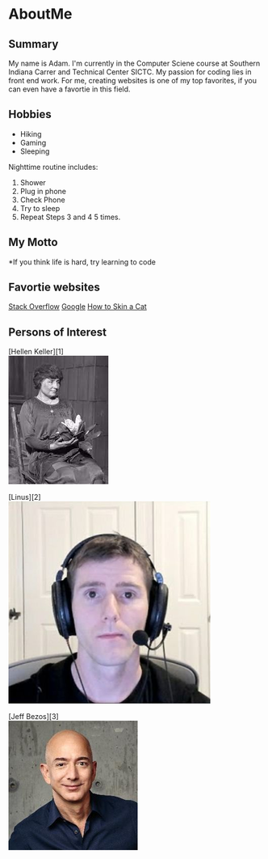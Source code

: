 # AboutMe


## Summary

My name is Adam. I'm currently in the Computer Sciene course at Southern Indiana Carrer and Technical Center SICTC. My passion for coding lies in front end work. For me, creating websites is one of my top favorites, if you can even have a favortie in this field. 

## Hobbies
- Hiking
- Gaming
- Sleeping

Nighttime routine includes:

1. Shower
2. Plug in phone
3. Check Phone
4. Try to sleep
5. Repeat Steps 3 and 4 5 times.

## My Motto
*If you think life is hard, try learning to code

## Favortie websites
[Stack Overflow](https://stackoverflow.com/)
[Google](https://www.google.com/)
[How to Skin a Cat](https://www.nytimes.com/2015/12/06/magazine/how-to-skin-a-cat.html#:~:text=''Always%20use%20a%20sharp%20blade,that%20make%20its%20death%20inescapable.)

## Persons of Interest
[Hellen Keller][1]<br>
<kbd>
<img src="https://github.com/Horstman2004/AboutMe/blob/a533b570e43f03648d3a23dfa9c9c7573eade1a6/hellen.jpg">
</kbd><br>

[Linus][2]<br>
<kbd>
<img src="https://github.com/Horstman2004/AboutMe/blob/a533b570e43f03648d3a23dfa9c9c7573eade1a6/linus.jpg">
</kbd><br>

[Jeff Bezos][3]<br>
<kbd>
<img src="https://github.com/Horstman2004/AboutMe/blob/cea1ed8e7c3360557b0687403e5f6c0bfc0f9486/jeffB.jpg">
</kbd><br>
